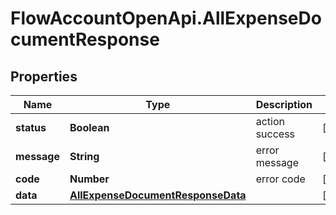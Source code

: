 # FlowAccountOpenApi.AllExpenseDocumentResponse

## Properties

Name | Type | Description | Notes
------------ | ------------- | ------------- | -------------
**status** | **Boolean** | action success | [optional] 
**message** | **String** | error message | [optional] 
**code** | **Number** | error code | [optional] 
**data** | [**AllExpenseDocumentResponseData**](AllExpenseDocumentResponseData.md) |  | [optional] 


